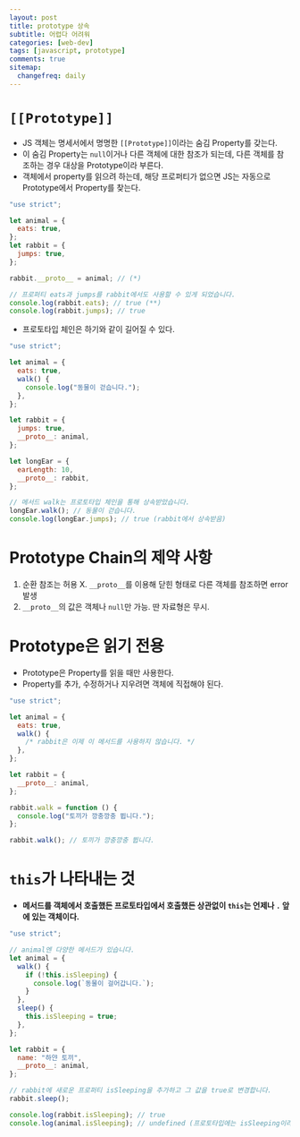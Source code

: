 ```yaml
---
layout: post
title: prototype 상속
subtitle: 어렵다 어려워
categories: [web-dev]
tags: [javascript, prototype]
comments: true
sitemap:
  changefreq: daily
---
```


# `[[Prototype]]`

- JS 객체는 명세서에서 명명한 `[[Prototype]]`이라는 숨김 Property를 갖는다.
- 이 숨김 Property는 `null`이거나 다른 객체에 대한 참조가 되는데, 다른 객체를 참조하는 경우 대상을 Prototype이라 부른다.
- 객체에서 property를 읽으려 하는데, 해당 프로퍼티가 없으면 JS는 자동으로 Prototype에서 Property를 찾는다.

```javascript
"use strict";

let animal = {
  eats: true,
};
let rabbit = {
  jumps: true,
};

rabbit.__proto__ = animal; // (*)

// 프로퍼티 eats과 jumps를 rabbit에서도 사용할 수 있게 되었습니다.
console.log(rabbit.eats); // true (**)
console.log(rabbit.jumps); // true

```

- 프로토타입 체인은 하기와 같이 길어질 수 있다.

```javascript
"use strict";

let animal = {
  eats: true,
  walk() {
    console.log("동물이 걷습니다.");
  },
};

let rabbit = {
  jumps: true,
  __proto__: animal,
};

let longEar = {
  earLength: 10,
  __proto__: rabbit,
};

// 메서드 walk는 프로토타입 체인을 통해 상속받았습니다.
longEar.walk(); // 동물이 걷습니다.
console.log(longEar.jumps); // true (rabbit에서 상속받음)


```

# Prototype Chain의 제약 사항

1. 순환 참조는 허용 X. `__proto__`를 이용해 닫힌 형태로 다른 객체를 참조하면 error 발생
2. `__proto__`의 값은 객체나 `null`만 가능. 딴 자료형은 무시.

# Prototype은 읽기 전용

- Prototype은 Property를 읽을 때만 사용한다.
- Property를 추가, 수정하거나 지우려면 객체에 직접해야 된다.

```javascript
"use strict";

let animal = {
  eats: true,
  walk() {
    /* rabbit은 이제 이 메서드를 사용하지 않습니다. */
  },
};

let rabbit = {
  __proto__: animal,
};

rabbit.walk = function () {
  console.log("토끼가 깡충깡충 뜁니다.");
};

rabbit.walk(); // 토끼가 깡충깡충 뜁니다.


```

# `this`가 나타내는 것

- **메서드를 객체에서 호출했든 프로토타입에서 호출했든 상관없이 `this`는 언제나 `.` 앞에 있는 객체이다.**

```javascript
"use strict";

// animal엔 다양한 메서드가 있습니다.
let animal = {
  walk() {
    if (!this.isSleeping) {
      console.log(`동물이 걸어갑니다.`);
    }
  },
  sleep() {
    this.isSleeping = true;
  },
};

let rabbit = {
  name: "하얀 토끼",
  __proto__: animal,
};

// rabbit에 새로운 프로퍼티 isSleeping을 추가하고 그 값을 true로 변경합니다.
rabbit.sleep();

console.log(rabbit.isSleeping); // true
console.log(animal.isSleeping); // undefined (프로토타입에는 isSleeping이라는 프로퍼티가 없습니다.)

```